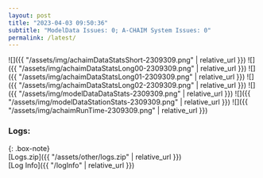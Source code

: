 ```yaml
---
layout: post
title: "2023-04-03 09:50:36"
subtitle: "ModelData Issues: 0; A-CHAIM System Issues: 0"
permalink: /latest/
---
```


![]({{ "/assets/img/achaimDataStatsShort-2309309.png" | relative_url }})
![]({{ "/assets/img/achaimDataStatsLong00-2309309.png" | relative_url }})
![]({{ "/assets/img/achaimDataStatsLong01-2309309.png" | relative_url }})
![]({{ "/assets/img/achaimDataStatsLong02-2309309.png" | relative_url }})
![]({{ "/assets/img/modelDataDataStats-2309309.png" | relative_url }})
![]({{ "/assets/img/modelDataStationStats-2309309.png" | relative_url }})
![]({{ "/assets/img/achaimRunTime-2309309.png" | relative_url }})





### Logs:  
  
{: .box-note}  
[Logs.zip]({{ "/assets/other/logs.zip" | relative_url }})  
[Log Info]({{ "/logInfo" | relative_url }})  
